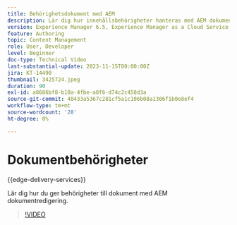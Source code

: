```yaml
---
title: Behörighetsdokument med AEM
description: Lär dig hur innehållsbehörigheter hanteras med AEM dokumentredigering.
version: Experience Manager 6.5, Experience Manager as a Cloud Service
feature: Authoring
topic: Content Management
role: User, Developer
level: Beginner
doc-type: Technical Video
last-substantial-update: 2023-11-15T00:00:00Z
jira: KT-14490
thumbnail: 3425724.jpeg
duration: 90
exl-id: a8686bf8-b10a-4fbe-a8f6-d74c2c458d3a
source-git-commit: 48433a5367c281cf5a1c106b08a1306f1b0e8ef4
workflow-type: tm+mt
source-wordcount: '28'
ht-degree: 0%

---
```


# Dokumentbehörigheter

{{edge-delivery-services}}

Lär dig hur du ger behörigheter till dokument med AEM dokumentredigering.

>[!VIDEO](https://video.tv.adobe.com/v/3425724/?learn=on)
